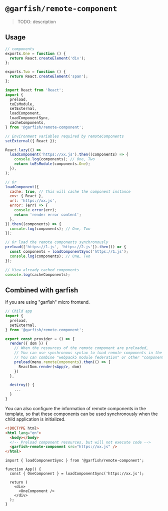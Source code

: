 # `@garfish/remote-component`

> TODO: description

## Usage

```jsx
// components
exports.One = function () {
  return React.createElement('div');
};

exports.Two = function () {
  return React.createElement('span');
};
```

```js
import React from 'React';
import {
  preload,
  toEsModule,
  setExternal,
  loadComponent,
  loadComponentSync,
  cacheComponents,
} from '@garfish/remote-component';

// Environment variables required by remoteComponents
setExternal({ React });

React.lazy(() =>
  loadComponent('https://xx.js').then((components) => {
    console.log(components); // One, Two
    return toEsModule(components.One);
  }),
);

// Or
loadComponent({
  cache: true, // This will cache the component instance
  env: { React },
  url: 'https://xx.js',
  error: (err) => {
    console.error(err);
    return 'render error content';
  },
}).then((components) => {
  console.log(components); // One, Two
});

// Or load the remote components synchronously
preload(['https://1.js', 'https://2.js']).then(() => {
  const components = loadComponentSync('https://1.js');
  console.log(components); // One, Two
});

// View already cached components
console.log(cacheComponents);
```

## Combined with garfish

If you are using "garfish" micro frontend.

```jsx
// Child app
import {
  preload,
  setExternal,
} from '@garfish/remote-component';

export const provider = () => {
  render({ dom }) {
    // When the resources of the remote component are preloaded,
    // You can use synchronous syntax to load remote components in the current application.
    // You can combine "webpack5 module federation" or other "component markets"
    preload(menu.remoteComponents).then(() => {
      ReactDom.render(<App/>, dom)
    })
  },

  destroy() {
    ...
  }
}
```

You can also configure the information of remote components in the template, so that these components can be used synchronously when the child application is initialized.

```html
<!DOCTYPE html>
<html lang="en">
  <body></body>
  <!-- Preload component resources, but will not execute code -->
  <garfish-remote-component src="https://xx.js" />
</html>
```

```tsx
import { loadComponentSync } from '@garfish/remote-component';

function App() {
  const { OneComponent } = loadComponentSync('https://xx.js');

  return (
    <div>
      <OneComponent />
    </div>
  );
}
```
